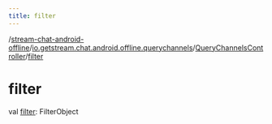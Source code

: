 ```yaml
---
title: filter
---
```

/[stream-chat-android-offline](../../index.md)/[io.getstream.chat.android.offline.querychannels](../index.md)/[QueryChannelsController](index.md)/[filter](filter.md)  
  
  
  
# filter  
val [filter](filter.md): FilterObject
